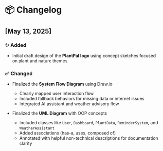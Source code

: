 # 📦 Changelog

## [May 13, 2025]

### ✨ Added
- Initial draft design of the **PlantPal logo** using concept sketches focused on plant and nature themes.

### ✅ Changed
- Finalized the **System Flow Diagram** using Draw.io
  - Clearly mapped user interaction flow
  - Included fallback behaviors for missing data or internet issues
  - Integrated AI assistant and weather advisory flow

- Finalized the **UML Diagram** with OOP concepts
  - Included classes like `User`, `Dashboard`, `PlantData`, `ReminderSystem`, and `WeatherAssistant`
  - Added associations (has-a, uses, composed of)
  - Annotated with helpful non-technical descriptions for documentation clarity